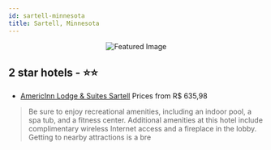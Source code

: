 ```yaml
---
id: sartell-minnesota
title: Sartell, Minnesota
---
```


<center><img src="https://i.travelapi.com/hotels/1000000/970000/970000/969962/4d7f6b02_z.jpg" alt="Featured Image" /></center>


##  2 star hotels - ⭐️⭐️

-    [AmericInn Lodge & Suites Sartell](https://us.hurb.com/hotels/sartell/americinn-lodge-suites-sartell-JNP-JP319894?cmp=18055) Prices from R$ 635,98
   > Be sure to enjoy recreational amenities, including an indoor pool, a spa tub, and a fitness center. Additional amenities at this hotel include complimentary wireless Internet access and a fireplace in the lobby. Getting to nearby attractions is a bre
